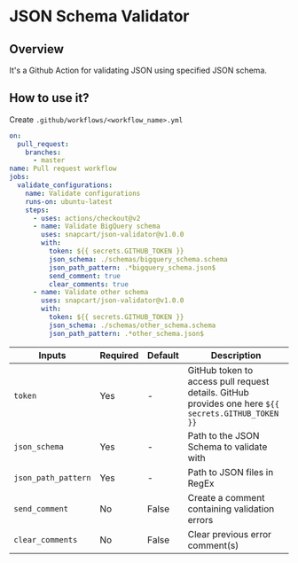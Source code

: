 # JSON Schema Validator

## Overview

It's a Github Action for validating JSON using specified JSON schema.

## How to use it?

Create `.github/workflows/<workflow_name>.yml`

```yaml
on:
  pull_request:
    branches:
      - master
name: Pull request workflow
jobs:
  validate_configurations:
    name: Validate configurations
    runs-on: ubuntu-latest
    steps:
      - uses: actions/checkout@v2
      - name: Validate BigQuery schema
        uses: snapcart/json-validator@v1.0.0
        with:
          token: ${{ secrets.GITHUB_TOKEN }}
          json_schema: ./schemas/bigquery_schema.schema
          json_path_pattern: .*bigquery_schema.json$
          send_comment: true
          clear_comments: true
      - name: Validate other schema
        uses: snapcart/json-validator@v1.0.0
        with:
          token: ${{ secrets.GITHUB_TOKEN }}
          json_schema: ./schemas/other_schema.schema
          json_path_pattern: .*other_schema.json$
```

Inputs|Required|Default|Description
------|--------|-------|-----------
`token`|Yes|-|GitHub token to access pull request details. GitHub provides one here `${{ secrets.GITHUB_TOKEN }}`
`json_schema`|Yes|-|Path to the JSON Schema to validate with
`json_path_pattern`|Yes|-|Path to JSON files in RegEx
`send_comment`|No|False|Create a comment containing validation errors
`clear_comments`|No|False|Clear previous error comment(s)